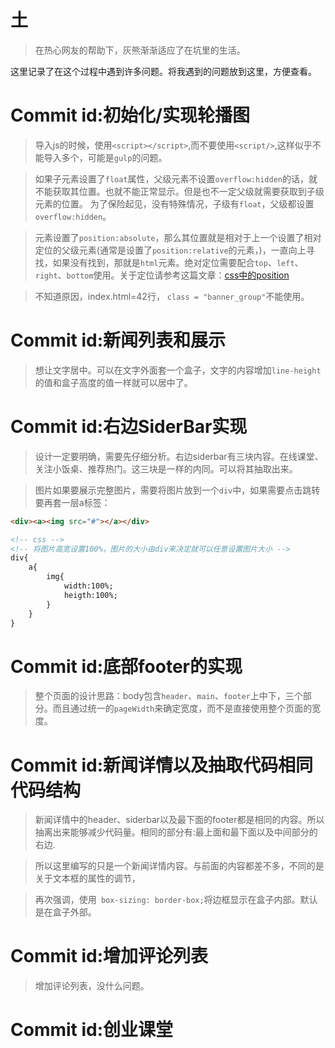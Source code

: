 # 土

>在热心网友的帮助下，灰熊渐渐适应了在坑里的生活。

这里记录了在这个过程中遇到许多问题。将我遇到的问题放到这里，方便查看。

# Commit id:初始化/实现轮播图

>导入js的时候，使用`<script></script>`,而不要使用`<script/>`,这样似乎不能导入多个，可能是`gulp`的问题。

> 如果子元素设置了`float`属性，父级元素不设置`overflow:hidden`的话，就不能获取其位置。也就不能正常显示。但是也不一定父级就需要获取到子级元素的位置。
> 为了保险起见，没有特殊情况，子级有`float`，父级都设置`overflow:hidden`。

>元素设置了`position:absolute`，那么其位置就是相对于上一个设置了相对定位的父级元素(通常是设置了`position:relative`的元素，)，一直向上寻找，如果没有找到，那就是`html`元素。绝对定位需要配合`top`、`left`、`right`、`bottom`使用。关于定位请参考这篇文章：[css中的position](https://blog.csdn.net/majunzhu/article/details/79753381)

>不知道原因，index.html=42行， `class = "banner_group"`不能使用。


# Commit id:新闻列表和展示

>想让文字居中。可以在文字外面套一个盒子，文字的内容增加`line-height`的值和盒子高度的值一样就可以居中了。

# Commit id:右边SiderBar实现

>设计一定要明确，需要先仔细分析。右边siderbar有三块内容。在线课堂、关注小饭桌、推荐热门。这三块是一样的内同。可以将其抽取出来。

>图片如果要展示完整图片，需要将图片放到一个`div`中，如果需要点击跳转要再套一层a标签：

```html
<div><a><img src="#"></a></div>

<!-- css -->
<!-- 将图片高宽设置100%，图片的大小由div来决定就可以任意设置图片大小 -->
div{
    a{
        img{
            width:100%;
            heigth:100%;
        }
    }
}
```

# Commit id:底部footer的实现

>整个页面的设计思路：body包含`header`、`main`、`footer`上中下，三个部分。而且通过统一的`pageWidth`来确定宽度，而不是直接使用整个页面的宽度。

# Commit id:新闻详情以及抽取代码相同代码结构

>新闻详情中的header、siderbar以及最下面的footer都是相同的内容。所以抽离出来能够减少代码量。相同的部分有:最上面和最下面以及中间部分的右边.

>所以这里编写的只是一个新闻详情内容。与前面的内容都差不多，不同的是关于文本框的属性的调节，

>再次强调，使用` box-sizing: border-box;`将边框显示在盒子内部。默认是在盒子外部。

# Commit id:增加评论列表
> 增加评论列表，没什么问题。

# Commit id:创业课堂

